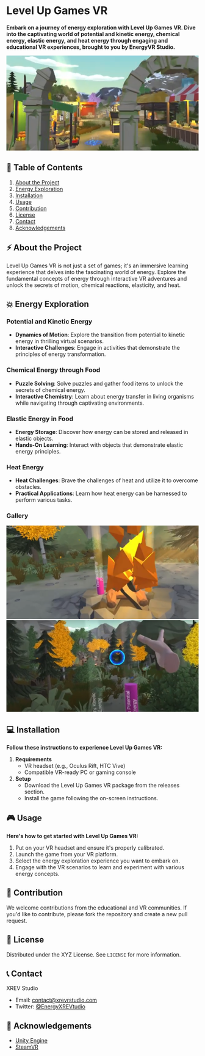 # Level Up Games VR

**Embark on a journey of energy exploration with Level Up Games VR. Dive into the captivating world of potential and kinetic energy, chemical energy, elastic energy, and heat energy through engaging and educational VR experiences, brought to you by EnergyVR Studio.**

![Level Up Games VR Banner](images/levelup1.png)

## 📌 Table of Contents

1. [About the Project](#about-the-project)
2. [Energy Exploration](#energy-exploration)
3. [Installation](#installation)
4. [Usage](#usage)
5. [Contribution](#contribution)
6. [License](#license)
7. [Contact](#contact)
8. [Acknowledgements](#acknowledgements)

## ⚡ About the Project

Level Up Games VR is not just a set of games; it's an immersive learning experience that delves into the fascinating world of energy. Explore the fundamental concepts of energy through interactive VR adventures and unlock the secrets of motion, chemical reactions, elasticity, and heat.

## 💥 Energy Exploration

### Potential and Kinetic Energy

- **Dynamics of Motion**: Explore the transition from potential to kinetic energy in thrilling virtual scenarios.
- **Interactive Challenges**: Engage in activities that demonstrate the principles of energy transformation.

### Chemical Energy through Food

- **Puzzle Solving**: Solve puzzles and gather food items to unlock the secrets of chemical energy.
- **Interactive Chemistry**: Learn about energy transfer in living organisms while navigating through captivating environments.

### Elastic Energy in Food

- **Energy Storage**: Discover how energy can be stored and released in elastic objects.
- **Hands-On Learning**: Interact with objects that demonstrate elastic energy principles.

### Heat Energy

- **Heat Challenges**: Brave the challenges of heat and utilize it to overcome obstacles.
- **Practical Applications**: Learn how heat energy can be harnessed to perform various tasks.

### Gallery

![Energy Exploration 1](images/levelup3.png)
![Energy Exploration 2](images/leveup2.png)

## 💻 Installation

**Follow these instructions to experience Level Up Games VR:**

1. **Requirements**
   - VR headset (e.g., Oculus Rift, HTC Vive)
   - Compatible VR-ready PC or gaming console
2. **Setup**
   - Download the Level Up Games VR package from the releases section.
   - Install the game following the on-screen instructions.

## 🎮 Usage

**Here's how to get started with Level Up Games VR:**

1. Put on your VR headset and ensure it's properly calibrated.
2. Launch the game from your VR platform.
3. Select the energy exploration experience you want to embark on.
4. Engage with the VR scenarios to learn and experiment with various energy concepts.

## 🤝 Contribution

We welcome contributions from the educational and VR communities. If you'd like to contribute, please fork the repository and create a new pull request.

## 📄 License

Distributed under the XYZ License. See `LICENSE` for more information.

## 📞 Contact

XREV Studio
- Email: contact@xrevrstudio.com
- Twitter: [@EnergyXREVtudio](https://twitter.com/EnergyVRStudio)

## 👏 Acknowledgements

- [Unity Engine](https://unity.com/)
- [SteamVR](https://developer.valvesoftware.com/wiki/SteamVR)

